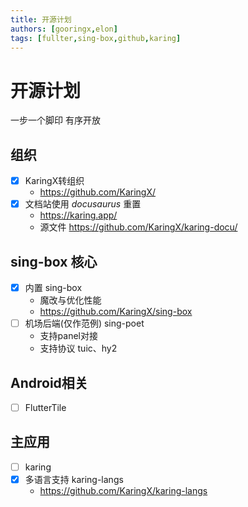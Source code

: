```yaml
---
title: 开源计划
authors: [gooringx,elon]
tags: [fullter,sing-box,github,karing]
---
```


# 开源计划
一步一个脚印 有序开放

## 组织
- [x] KaringX转组织
  - https://github.com/KaringX/
- [x] 文档站使用 *docusaurus* 重置
  - https://karing.app/
  - 源文件 https://github.com/KaringX/karing-docu/


## sing-box 核心
- [x] 内置 sing-box
  - 魔改与优化性能
  - https://github.com/KaringX/sing-box
- [ ] 机场后端(仅作范例) sing-poet
  - 支持panel对接
  - 支持协议 tuic、hy2


## Android相关
- [ ] FlutterTile


## 主应用
- [ ] karing
- [x] 多语言支持 karing-langs
  - https://github.com/KaringX/karing-langs



